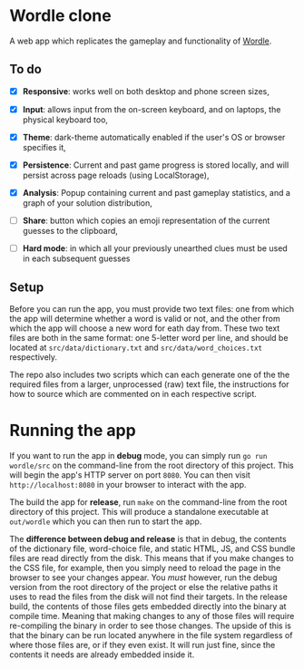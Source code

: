 # Wordle clone

A web app which replicates the gameplay and functionality of [Wordle](https://www.powerlanguage.co.uk/wordle).

## To do

- [x] **Responsive**: works well on both desktop and phone screen sizes,
- [x] **Input**: allows input from the on-screen keyboard, and on laptops, the physical keyboard too,
- [x] **Theme**: dark-theme automatically enabled if the user's OS or browser specifies it,
- [x] **Persistence**: Current and past game progress is stored locally, and will persist across page reloads (using LocalStorage),
- [x] **Analysis**: Popup containing current and past gameplay statistics, and a graph of your solution distribution,
- [ ] **Share**: button which copies an emoji representation of the current guesses to the clipboard,
- [ ] **Hard mode**: in which all your previously unearthed clues must be used in each subsequent guesses


## Setup

Before you can run the app, you must provide two text files: one from which the app will determine whether a word is valid or not, and the other from which the app will choose a new word for eath day from. These two text files are both in the same format: one 5-letter word per line, and should be located at `src/data/dictionary.txt` and `src/data/word_choices.txt` respectively.

The repo also includes two scripts which can each generate one of the the required files from a larger, unprocessed (raw) text file, the instructions for how to source which are commented on in each respective script.

# Running the app

If you want to run the app in **debug** mode, you can simply run `go run wordle/src` on the command-line from the root directory of this project. This will begin the app's HTTP server on port `8080`. You can then visit `http://localhost:8080` in your browser to interact with the app.

The build the app for **release**, run `make` on the command-line from the root directory of this project. This will produce a standalone executable at `out/wordle` which you can then run to start the app.

The **difference between debug and release** is that in debug, the contents of the dictionary file, word-choice file, and static HTML, JS, and CSS bundle files are read directly from the disk. This means that if you make changes to the CSS file, for example, then you simply need to reload the page in the browser to see your changes appear. You _must_ however, run the debug version from the root directory of the project or else the relative paths it uses to read the files from the disk will not find their targets. In the release build, the contents of those files gets embedded directly into the binary at compile time. Meaning that making changes to any of those files will require re-compiling the binary in order to see those changes. The upside of this is that the binary can be run located anywhere in the file system regardless of where those files are, or if they even exist. It will run just fine, since the contents it needs are already embedded inside it.
